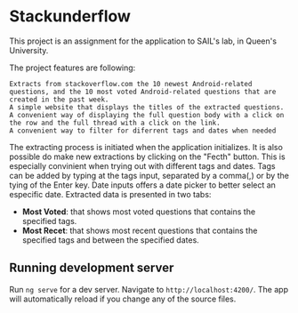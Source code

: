 # Stackunderflow

This project is an assignment for the application to SAIL's lab, in Queen's University.

The project features are following:

    Extracts from stackoverflow.com the 10 newest Android-related questions, and the 10 most voted Android-related questions that are created in the past week.
    A simple website that displays the titles of the extracted questions.
    A convenient way of displaying the full question body with a click on the row and the full thread with a click on the link.
    A convenient way to filter for diferrent tags and dates when needed

The extracting process is initiated when the application initializes. It is also possible do make new extractions by clicking on the "Fecth" button. This is especially convinient when trying out with different tags and dates. Tags can be added by typing at the tags input, separated by a comma(,) or by the tying of the Enter key. Date inputs offers a date picker to better select an especific date.
Extracted data is presented in two tabs:

- **Most Voted**: that shows most voted questions that contains the specified tags.
- **Most Recet**: that shows most recent questions that contains the specified tags and between the specified dates.


## Running development server

Run `ng serve` for a dev server. Navigate to `http://localhost:4200/`. The app will automatically reload if you change any of the source files.
